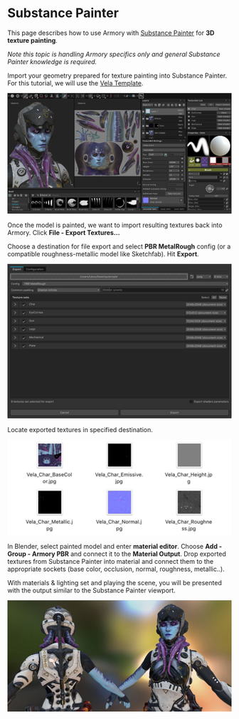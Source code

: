 # Substance Painter

This page describes how to use Armory with [Substance Painter](https://www.allegorithmic.com/products/substance-painter) for **3D texture painting**.

*Note this topic is handling Armory specifics only and general Substance Painter knowledge is required.*

Import your geometry prepared for texture painting into Substance Painter. For this tutorial, we will use the [Vela Template](https://share.allegorithmic.com/libraries/1633).

![](./tooling/img/subst/0.jpg)

Once the model is painted, we want to import resulting textures back into Armory. Click **File - Export Textures...**

Choose a destination for file export and select **PBR MetalRough** config (or a compatible roughness-metallic model like Sketchfab). Hit **Export**.

![](./tooling/img/subst/1.jpg)

Locate exported textures in specified destination.

![](./tooling/img/subst/2.jpg)

In Blender, select painted model and enter **material editor**. Choose **Add - Group - Armory PBR** and connect it to the **Material Output**. Drop exported textures from Substance Painter into material and connect them to the appropriate sockets (base color, occlusion, normal, roughness, metallic..). 

With materials & lighting set and playing the scene, you will be presented with the output similar to the Substance Painter viewport.

![](./tooling/img/subst/3.jpg)
